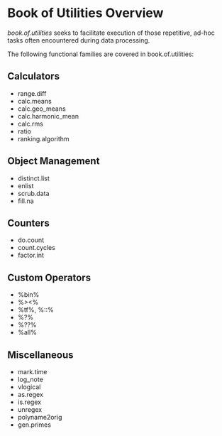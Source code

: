 # Book of Utilities Overview

*book.of.utilities* seeks to facilitate execution of those repetitive, ad-hoc tasks often encountered during data processing.

The following functional families are covered in book.of.utilities:

## Calculators

-   range.diff
-   calc.means
-   calc.geo_means
-   calc.harmonic_mean
-   calc.rms
-   ratio
-   ranking.algorithm

## Object Management

-   distinct.list
-   enlist
-   scrub.data
-   fill.na

## Counters

-   do.count
-   count.cycles
-   factor.int

## Custom Operators

-   %bin%
-   %\>\<%
-   %tf%, %::%
-   %?%
-   %??%
-   %all%

## Miscellaneous

-   mark.time
-   log_note
-   vlogical
-   as.regex
-   is.regex
-   unregex
-   polyname2orig
-   gen.primes
